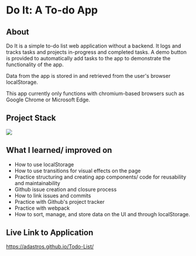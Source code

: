 # Do It: A To-do App

## About
Do It is a simple to-do list web application without a backend. It logs and tracks tasks and projects in-progress and completed tasks. A demo button is provided to automatically add tasks to the app to demonstrate the functionality of the app. 

Data from the app is stored in and retrieved from the user's browser localStorage. 

This app currently only functions with chromium-based browsers such as Google Chrome or Microsoft Edge. 

## Project Stack
<img src="https://skillicons.dev/icons?i=javascript,html,css" />

## What I learned/ improved on
- How to use localStorage
- How to use transitions for visual effects on the page
- Practice structuring and creating app components/ code for reusability and maintainability
- Github issue creation and closure process 
- How to link issues and commits
- Practice with Github's project tracker
- Practice with webpack
- How to sort, manage, and store data on the UI and through localStorage.

## Live Link to Application
https://adastros.github.io/Todo-List/